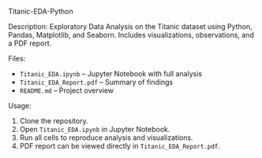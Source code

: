 Titanic-EDA-Python

Description:
Exploratory Data Analysis on the Titanic dataset using Python, Pandas, Matplotlib, and Seaborn. Includes visualizations, observations, and a PDF report.

Files:

* `Titanic_EDA.ipynb` – Jupyter Notebook with full analysis
* `Titanic_EDA_Report.pdf` – Summary of findings
* `README.md` – Project overview

Usage:

1. Clone the repository.
2. Open `Titanic_EDA.ipynb` in Jupyter Notebook.
3. Run all cells to reproduce analysis and visualizations.
4. PDF report can be viewed directly in `Titanic_EDA_Report.pdf`.

